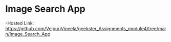 # Image Search App

-Hosted Link: https://github.com/VelpuriVineela/geekster_Assignments_module4/tree/main/Image_Search_App
